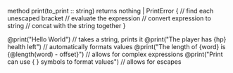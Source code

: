method print(to_print :: string) returns nothing | PrintError {
// find each unescaped bracket
// evaluate the expression
// convert expression to string
// concat with the string together
}

@print("Hello World") // takes a string, prints it
@print("The player has {hp} health left") // automatically formats values
@print("The length of {word} is {@length(word) - offset}") // allows for complex expressions
@print("Print can use \{ \} symbols to format values") // allows for escapes

